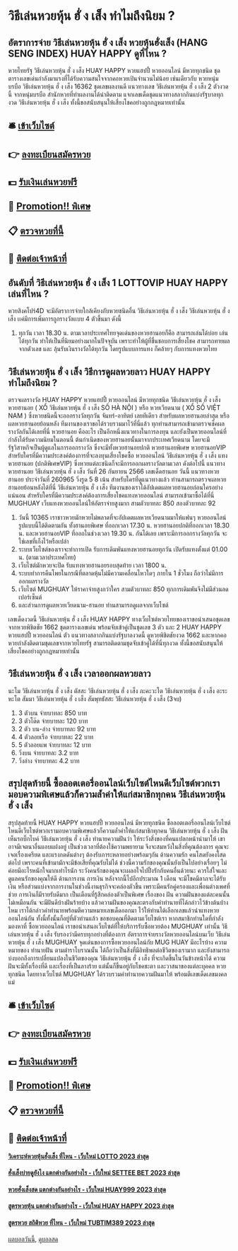 # วิธีเล่นหวยหุ้น ฮั่ ง เส็ง ทำไมถึงนิยม ?
## อัตราการจ่าย วิธีเล่นหวยหุ้น ฮั่ ง เส็ง หวยหุ้นฮั่งเส็ง (HANG SENG INDEX) HUAY HAPPY ดูที่ไหน ?
หวยไทยรัฐ วิธีเล่นหวยหุ้น ฮั่ ง เส็ง HUAY HAPPY หวยแฮปปี้ หวยออนไลน์ มีหวยทุกชนิด ชุดตารางเลขเด่นกำลังมาแรงที่ได้รับความสนใจจากคอหวยเป้นจำนวนไม่น้อย เช่นเดียวกับ หวยหนุ่มบรบือ วิธีเล่นหวยหุ้น ฮั่ ง เส็ง 16362 ชุดเลขผลงานดี แนวทางเลข วิธีเล่นหวยหุ้น ฮั่ ง เส็ง 2 ตัวงวดนี้ จากหนุ่มบรบือ สำนักหวยที่ทำผลงานได้น่าติดตาม แจกเลขเด็ดชุดแนวทางสลากกินแบ่งรัฐบาลทุกงวด วิธีเล่นหวยหุ้น ฮั่ ง เส็ง ทั้งนี้ขอสนับสนุนให้เสี่ยงโชคอย่างถูกกฎหมายเท่านั้น

## 🛎 [เข้าเว็บไซต์](https://bit.ly/3BG5bNw)
## 👉 [ลงทะเบียนสมัครหวย](https://bit.ly/3BG5bNw)
## 💵 [รับเงินเล่นหวยฟรี](https://bit.ly/3C3mvgS)
## 👑 [Promotion!! พิเศษ](https://bit.ly/3C3mvgS)
## 📋 [ตรวจหวยที่นี้](https://bit.ly/3C3mvgS)
## 📱 [ติดต่อเจ้าหน้าที่](https://bit.ly/3C3mvgS)

## อันดับที่ วิธีเล่นหวยหุ้น ฮั่ ง เส็ง 1 LOTTOVIP HUAY HAPPY เล่นที่ไหน ?
หวยสิงคโปร์4D จะมีอัตราการจ่ายใกล้เคียงกับหวยชนิดอื่น วิธีเล่นหวยหุ้น ฮั่ ง เส็ง วิธีเล่นหวยหุ้น ฮั่ ง เส็ง เเค่มีการเพิ่มการถูกรางวัลเเบบ 4 ตัวขึ้นมา ดังนี้
1. ทุกวัน เวลา 18.30 น. ตามเวลาประเทศไทยจุดเด่นของหวยฮานอยก็คือ สามารถเล่นได้บ่อย เล่นได้ทุกวัน ทำให้เป็นที่นิยมอย่างมากในปัจจุบัน เพราะทำให้ผู้ที่ชื่นชอบการเสี่ยงโชค สามารถทายผลจากตัวเลข และ ลุ้นรับเงินรางวัลได้ทุกวัน โดยรูปแบบการแทง ก็คล้ายๆ กับการแทงหวยไทย

## วิธีเล่นหวยหุ้น ฮั่ ง เส็ง วิธีการดูผลหวยลาว HUAY HAPPY ทำไมถึงนิยม ?
ตรวจผลรางวัล HUAY HAPPY หวยแฮปปี้ หวยออนไลน์ มีหวยทุกชนิด วิธีเล่นหวยหุ้น ฮั่ ง เส็ง หวยฮานอย ( XỔ วิธีเล่นหวยหุ้น ฮั่ ง เส็ง SỐ HÀ NỘI ) หรือ หวยเวียดนาม ( XỔ SỐ VIỆT NAM ) ซึ่งหวยชนิดนี้จะออกรางวัลทุกวัน จันทร์-อาทิตย์ เลยทีเดียว สำหรับผลหวยฮานอยล่าสุด หรือผลหวยฮานอยย้อนหลัง ทีมงานของเราขอได้รวบรวมมาไว้ที่นี่แล้ว ทุกท่านสามารถเข้ามาตรวจเช็คผลรางวัลกันได้เลยที่นี่
หวยฮานอย คืออะไร เป็นอีกหนึ่งแนวทางในการลงทุน และยังเป็นหวยออนไลน์ที่กำลังได้รับความนิยมในตอนนี้ ต้นกำเนิดของหวยฮานอยนั้นมาจากประเทศเวียดนาม โดยจะมีรัฐวิสาหกิจเป็นผู้ดูแลในการออกรางวัล ซึ่งจะมีทั้งหวยฮานอยปกติ หวยฮานอยพิเศษ หวยฮานอยVIP สำหรับใครที่มีความประสงค์ต้องการที่จะลงทุนเสี่ยงโชคซื้อ หวยออนไลน์ วิธีเล่นหวยหุ้น ฮั่ ง เส็ง แทงหวยฮานอย (ปกติพิเศษVIP) ซึ่งหวยแต่ละชนิดก็จะมีการออกผลรางวัลตามเวลา ดังต่อไปนี้
แนวทางหวยฮานอย วิธีเล่นหวยหุ้น ฮั่ ง เส็ง วันที่ 26 กันยายน 2566 เลขเด็ดฮานอย วันนี้ แนวทางหวยฮานอย ประจำวันที่ 260965 วิ่งรูด 5 8 เน้น สำหรับใครที่ดูแนวทางแล้ว ท่านสามารถตรวจผลหวยฮานอยย้อนหลังได้ที่นี่ วิธีเล่นหวยหุ้น ฮั่ ง เส็ง ทีมงานของเราได้อัปเดตผลหวยฮานอยก่อนใครอย่างแน่นอน สำหรับใครที่มีความประสงค์ต้องการเสี่ยงโชคแทงหวยออนไลน์ สามารถเข้ามาซื้อได้ที่นี่ MUGHUAY เว็บแทงหวยออนไลน์ให้อัตราจ่ายสูงมาก สามตัวบาทละ 850 สองตัวบาทละ 92
1. วันนี้ 10365 เราชาวหวยมักหวยไม่พลาดที่จะอัปเดตผลหวยเวียดนามมาให้แฟนๆ หวยออนไลน์รูปแบบนี้ได้ติดตามกัน ทั้งฮานอยพิเศษ ที่ออกเวลา 17.30 น. หวยฮานอยปกติที่ออกเวลา 18.30 น. และหวยฮานอยVIP ที่ออกในช่วงเวลา 19.30 น. กันได้เลย เพราะมีการออกรางวัลทุกวัน จะใช่เลขที่เก็งไว้หรือเปล่า
2. ระบบเว็บไซต์ของเราจะทำการเปิด รับการเดิมพันแทงหวยฮานอยทุกวัน เปิดรับแทงตั้งแต่ 01.00 น. (ตามเวลาประเทศไทย)
3. เว็บไซต์มักหวยจะปิด รับแทงหวยฮานอยรอบสุดท้าย เวลา 1800 น.
4. ระบบทำการคืนโพยในกรณีที่ตลาดหุ้นไม่มีความเคลื่อนไหวใดๆ ภายใน 1 ชั่วโมง ถือว่าไม่มีการออกผลรางวัล
5. เว็บไซต์ MUGHUAY ให้ราคาจ่ายสูงกว่าใคร สามตัวบาทละ 850 ทุกการเดิมพันจึงไม่มีส่วนลดเปอร์เซ็นต์
6. และส่วนการดูผลหวยเวียดนาม-ฮานอย ท่านสามารถดูผลจากเว็บไซต์

เลขเด็ดงวดนี้ วิธีเล่นหวยหุ้น ฮั่ ง เส็ง HUAY HAPPY ทางเว็บไซต์หวยไทยของเราขอนำเสนอชุดเลขจากหวยพิชิตชัย 1662 ชุดตารางเลขเด่น พร้อมจับเข้าคู่เป็นชุดเลข 3 ตัว และ 2 HUAY HAPPY หวยแฮปปี้ หวยออนไลน์ ตัว แนวทางสลากกินแบ่งรัฐบาลงวดนี้ ดูหวยพิชิตชัยงวด 1662 และหากคอหวยกำลังติดตามชุดเลขจากหวยไทยรัฐ สามารถติดตามชุดจับเข้าคู่ได้ที่นี่ทุกงวด ทั้งนี้ขอสนับสนุนให้เสี่ยงโชคอย่างถูกกฎหมายเท่านั้น

## วิธีเล่นหวยหุ้น ฮั่ ง เส็ง เวลาออกผลหวยลาว
นะโม วิธีเล่นหวยหุ้น ฮั่ ง เส็ง ตัสสะ วิธีเล่นหวยหุ้น ฮั่ ง เส็ง ภะคะวะโต วิธีเล่นหวยหุ้น ฮั่ ง เส็ง อะระหะโต สัมมา วิธีเล่นหวยหุ้น ฮั่ ง เส็ง สัมพุทธัสสะ วิธีเล่นหวยหุ้น ฮั่ ง เส็ง (3จบ)
1. 3 ตัวบน จ่ายบาทละ 850 บาท
2. 3 ตัวโต๊ด จ่ายบาทละ 120 บาท
3. 2 ตัว บน-ล่าง จ่ายบาทละ 92 บาท
4. 4 ตัวลอยเรือ จ่ายบาทละ 22 บาท
5. 5 ตัวลอยแพ จ่ายบาทละ 12 บาท
6. วิ่งบน จ่ายบาทละ 3.2 บาท
7. วิ่งล่าง จ่ายบาทละ 4.2 บาท

## สรุปสุดท้ายนี้ ซื้อลอตเตอรี่ออนไลน์เว็บไซต์ไหนดีเว็บไซต์พวกเรามอบความพิเศษแล้วก็ความล้ำค่าให้แก่สมาชิกทุกคน วิธีเล่นหวยหุ้น ฮั่ ง เส็ง
สรุปสุดท้ายนี้ HUAY HAPPY หวยแฮปปี้ หวยออนไลน์ มีหวยทุกชนิด ซื้อลอตเตอรี่ออนไลน์เว็บไซต์ไหนดีเว็บไซต์พวกเรามอบความพิเศษแล้วก็ความล้ำค่าให้แก่สมาชิกทุกคน วิธีเล่นหวยหุ้น ฮั่ ง เส็ง ฝันเห็นรถบิ๊กไบค์ วิธีเล่นหวยหุ้น ฮั่ ง เส็ง ทำนายความฝันว่า ให้ระวังสิ่งของที่คนแปลกหน้านำมาให้ เขาอาจมีเจตนาอื่นแอบแฝงอยู่ เป็นช่วงเวลาที่ต้องใช้ความพยายาม จึงจะสมหวังในสิ่งที่คุณต้องการ คุณจะเจอเรื่องเครียด และแรงกดดันต่างๆ ต้องรับภาระหลายอย่างพร้อมๆกัน
ด้านความรัก คนโสดยังคงโสดต่อไป เพราะคนที่เข้ามามักจะมีข้อเสียที่คุณรับไม่ได้ ช่วงนี้ความรักของคุณนั้นยังเป็นไปอย่างเรื่อยๆ ไม่ค่อยมีอะไรหนักใจมากเท่าไรนัก ระวังคนรักของคุณจะเผลอใจไปปิ๊งรักกับคนอื่นด้วยนะ ควรใส่ใจและดูแลคนรักของคุณให้ดี
ด้านการงาน การเงิน หลังจากนี้ไปอีกประมาณ 1 เดือน จะมีโชคมีลาภจะได้รับเงิน หรือส่วนแบ่งจากการงานในช่วงนี้งานธุรกิจจะคล่องตัวขึ้น เพราะมีคนรักคู่ครองและเพื่อนต่างเพศที่ช่วย การเงินก็มีรายรับดีมาก เป็นเดือนที่รู้สึกคล่องตัวเป็นพิเศษ
เรื่องของ ฝัน ความฝันของแต่ละคนนั้นไม่เหมือนกัน จะมีฝันดีบ้างฝันร้ายบ้าง แล้วความฝันของคุณละตรงกับคำทำนายที่ได้กล่าวไว้ข้างต้นบ้างไหม เราได้กล่าวคำทำนายพร้อมตีความหมายเลขเด็ดออกมา ไว้ให้ท่านได้เลือกเลขแล้วนำแทงหวยออนไลน์กัน ทั้งนี้ทั้งนั้นก็อยู่ที่ตัวท่านแล้ว ขอขอบคุณที่ติดตามเว็บไซต์เรา
หากสมาชิกท่านใดที่กำลังมองหาที่ ซื้อหวยออนไลน์ เราขอนำเสนอเว็บไซต์ที่ให้บริการรับซื้อหวยต้อง MUGHUAY เท่านั้น วิธีเล่นหวยหุ้น ฮั่ ง เส็ง รับรองว่ามีครบทุกอย่างที่ต้องการ
อัตราการจ่ายรางวัลหวยออนไลน์บนเว็บ วิธีเล่นหวยหุ้น ฮั่ ง เส็ง MUGHUAY
จุดเด่นของการซื้อหวยออนไลน์กับ MUG HUAY มีอะไรบ้าง
ความหมายของ ทำนายฝัน ตามตำราโบราณนั้น ได้ถือว่าเป็นสิ่งที่มีอิทธิพลต่อชีวิตของเรามาก และยังสามารถบ่งบอกถึงการเปลี่ยนแปลงในชีวิตของคุณ วิธีเล่นหวยหุ้น ฮั่ ง เส็ง ที่จะเกิดขึ้นในวันข้างหน้าได้ ความฝันจะมีทั้งเรื่องที่ดี และเรื่องที่เป็นลางร้าย แต่นั้นก็ขึ้นอยู่กับโชคชะตา และวาสนาของแต่ละบุคคล หวยทุกชนิด โดยทางเว็บไซต์ MUGHUAY ได้รวบรวมคำทำนายความฝันมาให้ พร้อมตีเลขเด็ดเลขมงคลแม่

## 🛎 [เข้าเว็บไซต์](https://bit.ly/3BG5bNw)
## 👉 [ลงทะเบียนสมัครหวย](https://bit.ly/3BG5bNw)
## 💵 [รับเงินเล่นหวยฟรี](https://bit.ly/3C3mvgS)
## 👑 [Promotion!! พิเศษ](https://bit.ly/3C3mvgS)
## 📋 [ตรวจหวยที่นี้](https://bit.ly/3C3mvgS)
## 📱 [ติดต่อเจ้าหน้าที่](https://bit.ly/3C3mvgS)

#### [วิเคราะห์หวยหุ้นฮั่งเส็ง ที่ไหน - เว็บใหม่ LOTTO 2023 ล่าสุด](https://atom.io/themes/วิเคราะห์หวยหุ้นฮั่งเส็ง%20ที่ไหน%20-%20เว็บใหม่%20lotto%202023%20ล่าสุด)
#### [ฮั่งเส็งบ่ายดูยังไง แตกต่างกันอย่างไร - เว็บใหม่ SETTEE BET 2023 ล่าสุด](https://atom.io/themes/ฮั่งเส็งบ่ายดูยังไง%20แตกต่างกันอย่างไร%20-%20เว็บใหม่%20settee%20bet%202023%20ล่าสุด)
#### [หวยฮั่งเส็งสด แตกต่างกันอย่างไร - เว็บใหม่ HUAY999 2023 ล่าสุด](https://atom.io/themes/หวยฮั่งเส็งสด%20แตกต่างกันอย่างไร%20-%20เว็บใหม่%20huay999%202023%20ล่าสุด)
#### [สูตรหวยหุ้น แตกต่างกันอย่างไร - เว็บใหม่ HUAY HAPPY 2023 ล่าสุด](https://atom.io/themes/สูตรหวยหุ้น%20แตกต่างกันอย่างไร%20-%20เว็บใหม่%20huay%20happy%202023%20ล่าสุด)
#### [สูตรหวย สถิติหวย ที่ไหน - เว็บใหม่ TUBTIM389 2023 ล่าสุด](https://atom.io/themes/สูตรหวย%20สถิติหวย%20ที่ไหน%20-%20เว็บใหม่%20tubtim389%202023%20ล่าสุด)

[ผลบอลวันนี้](https://siamsport.tv "ผลบอลวันนี้"), [ดูบอลสด](https://siamsport.tv/ดูบอลสด "ดูบอลสด")